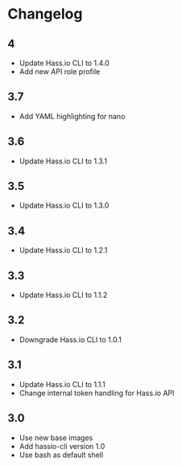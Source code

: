 # Changelog

## 4
- Update Hass.io CLI to 1.4.0
- Add new API role profile

## 3.7
- Add YAML highlighting for nano

## 3.6
- Update Hass.io CLI to 1.3.1

## 3.5
- Update Hass.io CLI to 1.3.0

## 3.4
- Update Hass.io CLI to 1.2.1

## 3.3
- Update Hass.io CLI to 1.1.2

## 3.2
- Downgrade Hass.io CLI to 1.0.1

## 3.1
- Update Hass.io CLI to 1.1.1
- Change internal token handling for Hass.io API

## 3.0
- Use new base images
- Add hassio-cli version 1.0
- Use bash as default shell
